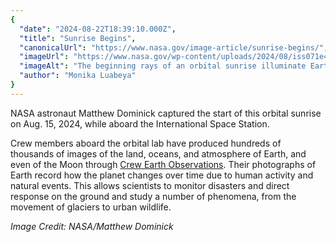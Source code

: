 ```yaml
---
{
  "date": "2024-08-22T18:39:10.000Z",
  "title": "Sunrise Begins",
  "canonicalUrl": "https://www.nasa.gov/image-article/sunrise-begins/",
  "imageUrl": "https://www.nasa.gov/wp-content/uploads/2024/08/iss071e487194orig.jpg",
  "imageAlt": "The beginning rays of an orbital sunrise illuminate Earth's atmosphere, a slight, blue arc across the center of the image. Earth is below, totally dark, matching the blackness of space above.",
  "author": "Monika Luabeya"
}
---
```


NASA astronaut Matthew Dominick captured the start of this orbital sunrise on Aug. 15, 2024, while aboard the International Space Station.

Crew members aboard the orbital lab have produced hundreds of thousands of images of the land, oceans, and atmosphere of Earth, and even of the Moon through [Crew Earth Observations](https://www.nasa.gov/mission_pages/station/research/station-science-101/earth-observation/). Their photographs of Earth record how the planet changes over time due to human activity and natural events. This allows scientists to monitor disasters and direct response on the ground and study a number of phenomena, from the movement of glaciers to urban wildlife.

_Image Credit: NASA/Matthew Dominick_
